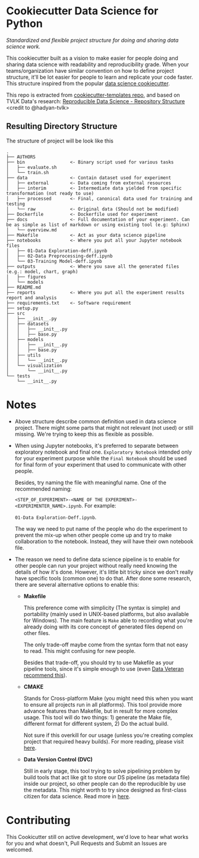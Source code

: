 # Cookiecutter Data Science for Python

*Standardized and flexible project structure for doing and sharing data science work.*

This cookiecutter built as a vision to make easier for people doing and sharing 
data science with readability and reproducibility grade. When your teams/organization
have similar convention on how to define project structure, it'll be lot easier for
people to learn and replicate your code faster. This structure inspired from the popular 
[data science cookiecutter](https://drivendata.github.io/cookiecutter-data-science/).

This repo is extracted from [cookiecutter-templates repo](https://github.com/tvlk-data/cookiecutter-templates), and based on TVLK Data's research: [Reproducible Data Science - Repository Structure
](https://docs.google.com/document/d/11Qn6ZZdlLh-_4wB5yzMr0VdXWfYVi3BG0pKHGzTEf_s/edit#heading=h.n3j3cqhdhgja) <credit to @hadyan-tvlk>

## Resulting Directory Structure
The structure of project will be look like this
```
.
├── AUTHORS
├── bin                 <- Binary script used for various tasks
│   ├── evaluate.sh
│   └── train.sh
├── data                <- Contain dataset used for experiment
│   ├── external        <- Data coming from external resources
│   ├── interim         <- Intermediate data yielded from specific transformation (not ready to use)
│   ├── processed       <- Final, canonical data used for training and testing
│   └── raw             <- Original data (Should not be modified)
├── Dockerfile          <- Dockerfile used for experiment
├── docs                <- Full documentation of your experiment. Can be as simple as list of markdown or using existing tool (e.g: Sphinx)
│   └── overview.md
├── Makefile            <- Act as your data science pipeline
├── notebooks           <- Where you put all your Jupyter notebook files
│   ├── 01-Data Exploration-deff.ipynb
│   ├── 02-Data Preprocessing-deff.ipynb
│   └── 03-Training Model-deff.ipynb
├── outputs             <- Where you save all the generated files (e.g.: model, chart, graph)
│   ├── figures
│   └── models
├── README.md
├── reports             <- Where you put all the experiment results report and analysis
├── requirements.txt    <- Software requirement
├── setup.py
├── src
│   ├── __init__.py
│   ├── datasets
│   │   ├── __init__.py
│   │   ├── base.py
│   ├── models
│   │   ├── __init__.py
│   │   ├── base.py
│   ├── utils
│   │   └── __init__.py
│   └── visualization
│       └── __init__.py
└── tests
    └── __init__.py
```

# Notes
- Above structure describe common definition used in data science project. There might some parts that might not relevant (not used) or still missing. We're trying to keep this as flexible as possible.
- When using Jupyter notebooks, it's preferred to separate between exploratory notebook and final one. `Exploratory Notebook` intended only for your experiment purpose while the `Final Notebook` should be used for final form of your experiment that used to communicate with other people.

  Besides, try naming the file with meaningful name. One of the recommended naming:
  
  ``<STEP_OF_EXPERIMENT>-<NAME OF THE EXPERIMENT>-<EXPERIMENTER_NAME>.ipynb``. For example:
  
  ``01-Data Exploration-Deff.ipynb``.
  
  The way we need to put name of the people who do the experiment to prevent the mix-up when other people come up and try to make collaboration to the notebook. Instead, they will have their own notebook file.
  
- The reason we need to define data science pipeline is to enable for other people can run your project without really need knowing the details of how it's done. However, it's little bit tricky since we don't really have specific tools (common one) to do that. After done some research, there are several alternative options to enable this:
  - **Makefile**
  
    This preference come with simplicity (The syntax is simple) and portability (mainly used in UNIX-based platforms, but also available for Windows). The main feature is `Make` able to recording what you're already doing with its core concept of generated files depend on other files. 
    
    The only trade-off maybe come from the syntax form that not easy to read. This might confusing for new people.
    
    Besides that trade-off, you should try to use Makefile as your pipeline tools, since it's simple enough to use (even [Data Veteran recommend this](https://bost.ocks.org/mike/make/)).
  - **CMAKE**
    
    Stands for Cross-platform Make (you might need this when you want to ensure all projects run in all platforms). This tool provide more advance features than Makefile, but in result for more complex usage. This tool will do two things: 1) generate the Make file, different format for different system, 2) Do the actual build.
    
    Not sure if this overkill for our usage (unless you're creating complex project that required heavy builds). For more reading, please visit [here](https://prateekvjoshi.com/2014/02/01/cmake-vs-make/).
    
  - **Data Version Control (DVC)**
    
    Still in early stage, this tool trying to solve pipelining problem by build tools that act like git to store our DS pipeline (as metadata file) inside our project, so other people can do the reproducible by use the metadata. This might worth to try since designed as first-class citizen for data science. Read more in [here](https://dvc.org/).

# Contributing
This Cookicutter still on active development, we'd love to hear what works for 
you and what doesn't, Pull Requests and Submit an Issues are welcomed.
